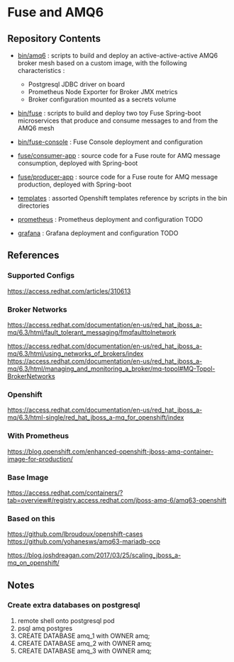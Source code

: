 # Fuse and AMQ6

## Repository Contents
   * [bin/amq6](bin/amq6) : scripts to build and deploy an active-active-active AMQ6 broker mesh based on a custom image, with the following characteristics :
      * Postgresql JDBC driver on board
      * Prometheus Node Exporter for Broker JMX metrics
      * Broker configuration mounted as a secrets volume

   * [bin/fuse](bin/fuse) : scripts to build and deploy two toy Fuse Spring-boot microservices that produce and consume messages to and from the AMQ6 mesh

   * [bin/fuse-console](bin/fuse-console) : Fuse Console deployment and configuration

   * [fuse/consumer-app](fuse/consumer-app) : source code for a Fuse route for AMQ message consumption, deployed with Spring-boot

   * [fuse/producer-app](fuse/producer-app) : source code for a Fuse route for AMQ message production, deployed with Spring-boot

   * [templates](templates) : assorted Openshift templates reference by scripts in the bin directories

   * [prometheus](prometheus) : Prometheus deployment and configuration TODO

   * [grafana](grafana) : Grafana deployment and configuration TODO



## References

### Supported Configs

https://access.redhat.com/articles/310613

### Broker Networks

https://access.redhat.com/documentation/en-us/red_hat_jboss_a-mq/6.3/html/fault_tolerant_messaging/fmqfaulttolnetwork

https://access.redhat.com/documentation/en-us/red_hat_jboss_a-mq/6.3/html/using_networks_of_brokers/index
https://access.redhat.com/documentation/en-us/red_hat_jboss_a-mq/6.3/html/managing_and_monitoring_a_broker/mq-topol#MQ-Topol-BrokerNetworks

### Openshift

https://access.redhat.com/documentation/en-us/red_hat_jboss_a-mq/6.3/html-single/red_hat_jboss_a-mq_for_openshift/index

### With Prometheus

https://blog.openshift.com/enhanced-openshift-jboss-amq-container-image-for-production/

### Base Image

https://access.redhat.com/containers/?tab=overview#/registry.access.redhat.com/jboss-amq-6/amq63-openshift

### Based on this

https://github.com/lbroudoux/openshift-cases
https://github.com/yohanesws/amq63-mariadb-ocp

https://blog.joshdreagan.com/2017/03/25/scaling_jboss_a-mq_on_openshift/

## Notes

### Create extra databases on postgresql

1. remote shell onto postgresql pod
2. psql amq postgres
3. CREATE DATABASE amq_1 with OWNER amq;
3. CREATE DATABASE amq_2 with OWNER amq;
3. CREATE DATABASE amq_3 with OWNER amq;

